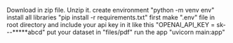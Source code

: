Download in zip file.
Unzip it.
create environment "python -m venv env"
install all libraries "pip install -r requirements.txt"
first make ".env" file in root directory and include your api key in it like this "OPENAI_API_KEY = sk---*****abcd"
put your dataset in "files/pdf"
run the app "uvicorn main:app"
